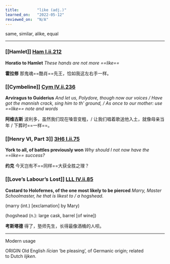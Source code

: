 ```yaml
---
title:        "like (adj.)"
learned_on:   "2022-05-12"
reviewed_on:  "N/A"
---
```


same, similar, alike, equal

-----

### [[Hamlet]] [Ham I.ii.212](https://www.shakespeareswords.com/Public/Play.aspx?Act=1&Scene=2&WorkId=2#115358)

**Horatio to Hamlet** *These hands are not more ==like==*

**霍拉修** 那鬼魂==酷肖==先王，恰如我这左右手一样。

### [[Cymbeline]] [Cym IV.ii.236](https://www.shakespeareswords.com/Public/Play.aspx?Act=4&Scene=2&WorkId=7#139828)

**Arviragus to Guiderius** *And let us, Polydore, though now our voices / Have got the mannish crack, sing him to th' ground, / As once to our mother: use ==like== note and words*

**阿维古斯** 波利多，虽然我们现在嗓音变粗，/ 让我们唱着歌送他入土，就像母亲当年 / 下葬时==一样==。

### [[Henry VI, Part 3]] [3H6 I.ii.75](https://www.shakespeareswords.com/Public/Play.aspx?Act=1&Scene=2&WorkId=31#224731)

**York to all, of battles previously won** *Why should I not now have the ==like== success?*

**约克** 今天岂有不==同样==大获全胜之理？

### [[Love’s Labour’s Lost]] [LLL IV.ii.85](https://www.shakespeareswords.com/Public/Play.aspx?Act=4&Scene=2&WorkId=28#213860)

**Costard to Holofernes, of the one most likely to be pierced** *Marry, Master Schoolmaster, he that is likest to / a hogshead.*

(marry (int.) \[exclamation\] by Mary)

(hogshead (n.): large cask, barrel \[of wine\])

**考斯塔德** 得了，塾师先生，长得最像酒桶的人呗。

-----

Modern usage

ORIGIN Old English *līcian* ‘be pleasing’, of Germanic origin; related to Dutch *lijken*.
